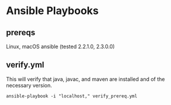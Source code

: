 # Ansible Playbooks

## prereqs
Linux, macOS
ansible (tested 2.2.1.0, 2.3.0.0)

## verify.yml
This will verify that java, javac, and maven are installed and of the necessary version.

`ansible-playbook -i "localhost," verify_prereq.yml`